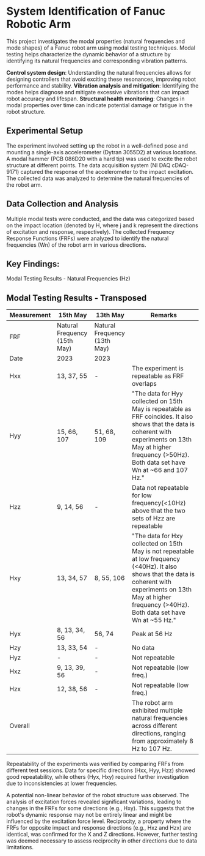 # System Identification of Fanuc Robotic Arm 

This project investigates the modal properties (natural frequencies and mode shapes) of a Fanuc robot arm using modal testing techniques. Modal testing helps characterize the dynamic behavior of a structure by identifying its natural frequencies and corresponding vibration patterns. 

**Control system design**: Understanding the natural frequencies allows for designing controllers that avoid exciting these resonances, improving robot performance and stability.
**Vibration analysis and mitigation**: Identifying the modes helps diagnose and mitigate excessive vibrations that can impact robot accuracy and lifespan.
**Structural health monitoring**: Changes in modal properties over time can indicate potential damage or fatigue in the robot structure.

## Experimental Setup

The experiment involved setting up the robot in a well-defined pose and mounting a single-axis accelerometer (Dytran 3055D2) at various locations. A modal hammer (PCB 086D20 with a hard tip) was used to excite the robot structure at different points. The data acquisition system (NI DAQ cDAQ-9171) captured the response of the accelerometer to the impact excitation. The collected data was analyzed to determine the natural frequencies of the robot arm.

## Data Collection and Analysis

Multiple modal tests were conducted, and the data was categorized based on the impact location (denoted by H<jk>, where j and k represent the directions of excitation and response, respectively). The collected Frequency Response Functions (FRFs) were analyzed to identify the natural frequencies (Wn) of the robot arm in various directions.

## Key Findings:

Modal Testing Results - Natural Frequencies (Hz)

## Modal Testing Results - Transposed

| Measurement | **15th May** | **13th May** | **Remarks** |
|---|---|---|---|
| FRF | Natural Frequency (15th May) | Natural Frequency (13th May) |  |
| Date | 2023 | 2023 |  |
| Hxx | 13, 37, 55 | - | The experiment is repeatable as FRF overlaps |
| Hyy | 15, 66, 107 | 51, 68, 109 | "The data for Hyy collected on 15th May is repeatable as FRF coincides. It also shows that the data is coherent with experiments on 13th May at higher frequency (>50Hz). Both data set have Wn at ~66 and 107 Hz." |
| Hzz | 9, 14, 56 | - | Data not repeatable for low frequency(<10Hz) above that the two sets of Hzz are repeatable |
| Hxy | 13, 34, 57 | 8, 55, 106 | "The data for Hxy collected on 15th May is not repeatable at low frequency (<40Hz). It also shows that the data is coherent with experiments on 13th May at higher frequency (>40Hz). Both data set have Wn at ~55 Hz." |
| Hyx | 8, 13, 34, 56 | 56, 74 | Peak at 56 Hz |
| Hzy | 13, 33, 54 | - | No data |
| Hyz | - | - | Not repeatable |
| Hxz | 9, 13, 39, 56 | - | Not repeatable (low freq.) |
| Hzx | 12, 38, 56 | - | Not repeatable (low freq.) |
| Overall |  |  | The robot arm exhibited multiple natural frequencies across different directions, ranging from approximately 8 Hz to 107 Hz. |

Repeatability of the experiments was verified by comparing FRFs from different test sessions. Data for specific directions (Hxx, Hyy, Hzz) showed good repeatability, while others (Hyx, Hxy) required further investigation due to inconsistencies at lower frequencies.

A potential non-linear behavior of the robot structure was observed. The analysis of excitation forces revealed significant variations, leading to changes in the FRFs for some directions (e.g., Hxy). This suggests that the robot's dynamic response may not be entirely linear and might be influenced by the excitation force level.
Reciprocity, a property where the FRFs for opposite impact and response directions (e.g., Hxz and Hzx) are identical, was confirmed for the X and Z directions. However, further testing was deemed necessary to assess reciprocity in other directions due to data limitations.
